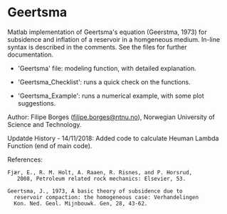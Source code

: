 # Geertsma
Matlab implementation of Geertsma's equation (Geerstma, 1973) for subsidence and inflation of a reservoir in a homgeneous medium. In-line syntax is described in  the comments. See the files for further documentation.

- 'Geertsma' file: modeling function, with detailed explanation.

- 'Geertsma_Checklist': runs a quick check on the functions.

- 'Geertsma_Example': runs a numerical example, with some plot suggestions.

Author: Filipe Borges (filipe.borges@ntnu.no), 
Norwegian University of Science and Technology.
    
Updatde History
	- 14/11/2018: Added code to calculate Heuman Lambda Function (end of main code).



References:

    Fjær, E., R. M. Holt, A. Raaen, R. Risnes, and P. Horsrud,
       2008, Petroleum related rock mechanics: Elsevier, 53.

    Geertsma, J., 1973, A basic theory of subsidence due to
      reservoir compaction: the homogeneous case: Verhandelingen
      Kon. Ned. Geol. Mijnbouwk. Gen, 28, 43-62.

